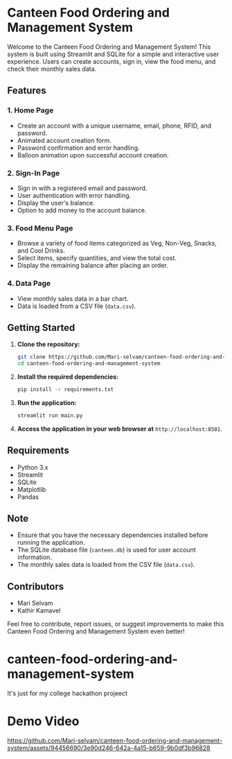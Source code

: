 # Canteen Food Ordering and Management System

Welcome to the Canteen Food Ordering and Management System! This system is built using Streamlit and SQLite for a simple and interactive user experience. Users can create accounts, sign in, view the food menu, and check their monthly sales data.

## Features

### 1. Home Page
- Create an account with a unique username, email, phone, RFID, and password.
- Animated account creation form.
- Password confirmation and error handling.
- Balloon animation upon successful account creation.

### 2. Sign-In Page
- Sign in with a registered email and password.
- User authentication with error handling.
- Display the user's balance.
- Option to add money to the account balance.

### 3. Food Menu Page
- Browse a variety of food items categorized as Veg, Non-Veg, Snacks, and Cool Drinks.
- Select items, specify quantities, and view the total cost.
- Display the remaining balance after placing an order.

### 4. Data Page
- View monthly sales data in a bar chart.
- Data is loaded from a CSV file (`data.csv`).

## Getting Started

1. **Clone the repository:**
    ```bash
    git clone https://github.com/Mari-selvam/canteen-food-ordering-and-management-system.git
    cd canteen-food-ordering-and-management-system
    ```

2. **Install the required dependencies:**
    ```bash
    pip install -r requirements.txt
    ```

3. **Run the application:**
    ```bash
    streamlit run main.py
    ```

4. **Access the application in your web browser at** `http://localhost:8501`.

## Requirements

- Python 3.x
- Streamlit
- SQLite
- Matplotlib
- Pandas

## Note

- Ensure that you have the necessary dependencies installed before running the application.
- The SQLite database file (`canteen.db`) is used for user account information.
- The monthly sales data is loaded from the CSV file (`data.csv`).

## Contributors

- Mari Selvam
- Kathir Kamavel 

Feel free to contribute, report issues, or suggest improvements to make this Canteen Food Ordering and Management System even better!





# canteen-food-ordering-and-management-system
It's just for my college hackathon projeect




# Demo Video

https://github.com/Mari-selvam/canteen-food-ordering-and-management-system/assets/94456690/3e90d246-642a-4a15-b659-9b0df3b96828


